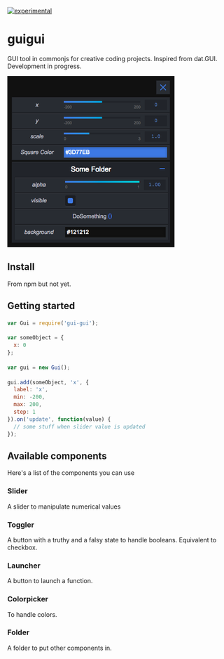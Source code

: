 [![experimental](http://badges.github.io/stability-badges/dist/experimental.svg)](http://github.com/badges/stability-badges)

# guigui

GUI tool in commonjs for creative coding projects. 
Inspired from dat.GUI.
Development in progress.

![Snapshot](example/snapshot.png)

## Install
From npm but not yet.

## Getting started
```javascript
var Gui = require('gui-gui');

var someObject = {
  x: 0
};

var gui = new Gui();

gui.add(someObject, 'x', {
  label: 'x', 
  min: -200, 
  max: 200, 
  step: 1
}).on('update', function(value) {
  // some stuff when slider value is updated
});
```

## Available components
Here's a list of the components you can use 

### Slider
A slider to manipulate numerical values

### Toggler
A button with a truthy and a falsy state to handle booleans. Equivalent to checkbox.

### Launcher
A button to launch a function.

### Colorpicker
To handle colors.

### Folder
A folder to put other components in.